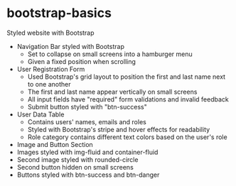 # bootstrap-basics
Styled website with Bootstrap

- Navigation Bar styled with Bootstrap
  - Set to collapse on small screens into a hamburger menu
  - Given a fixed position when scrolling
- User Registration Form
  - Used Bootstrap's grid layout to position the first and last name next to one another
  - The first and last name appear vertically on small screens
  - All input fields have "required" form validations and invalid feedback
  - Submit button styled with "btn-success"
- User Data Table
  - Contains users' names, emails and roles
  - Styled with Bootstrap's stripe and hover effects for readability
  - Role category contains different text colors based on the user's role
- Image and Button Section
 - Images styled with img-fluid and container-fluid
 - Second image styled with rounded-circle
 - Second button hidden on small screens
 - Buttons styled with btn-success and btn-danger
